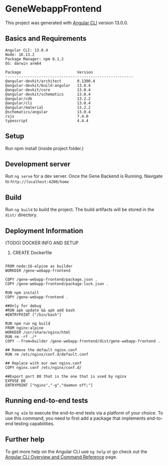 # GeneWebappFrontend

This project was generated with [Angular CLI](https://github.com/angular/angular-cli) version 13.0.0.

## Basics and Requirements


```
Angular CLI: 13.0.4
Node: 16.13.2
Package Manager: npm 8.1.2
OS: darwin arm64

Package                         Version
---------------------------------------------------------
@angular-devkit/architect       0.1300.4
@angular-devkit/build-angular   13.0.4
@angular-devkit/core            13.0.4
@angular-devkit/schematics      13.0.4
@angular/cdk                    13.2.2
@angular/cli                    13.0.4
@angular/material               13.2.2
@schematics/angular             13.0.4
rxjs                            7.4.0
typescript                      4.4.4
```
## Setup

Run npm install (inside project folder.)

## Development server 

Run `ng serve` for a dev server. Once the Gene Backend is Running.
Navigate to `http://localhost:4200/home`

## Build

Run `ng build` to build the project. The build artifacts will be stored in the `dist/` directory.

## Deployment Information

(TODO) DOCKER INFO AND SETUP

1. CREATE Dockerfile

```

FROM node:16-alpine as builder
WORKDIR /gene-webapp-frontend

COPY /gene-webapp-frontend/package.json .
COPY /gene-webapp-frontend/package-lock.json .

RUN npm install
COPY /gene-webapp-frontend .

##Only for debug
#RUN apk update && apk add bash
#ENTRYPOINT ["/bin/bash"]

RUN npm run ng build
FROM nginx:alpine
WORKDIR /usr/share/nginx/html
RUN rm -rf ./*
COPY --from=builder /gene-webapp-frontend/dist/gene-webapp-frontend .

## Remove the default nginx.conf
RUN rm /etc/nginx/conf.d/default.conf

## Replace with our own nginx.conf
COPY nginx.conf /etc/nginx/conf.d/

##Export port 80 that is the one that is used by nginx
EXPOSE 80
ENTRYPOINT ["nginx","-g","daemon off;"]

```

## Running end-to-end tests

Run `ng e2e` to execute the end-to-end tests via a platform of your choice. To use this command, you need to first add a package that implements end-to-end testing capabilities.

## Further help

To get more help on the Angular CLI use `ng help` or go check out the [Angular CLI Overview and Command Reference](https://angular.io/cli) page.
